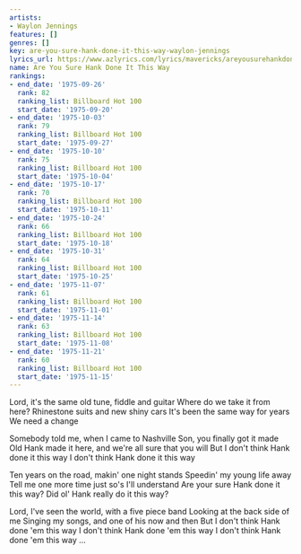 ```yaml
---
artists:
- Waylon Jennings
features: []
genres: []
key: are-you-sure-hank-done-it-this-way-waylon-jennings
lyrics_url: https://www.azlyrics.com/lyrics/mavericks/areyousurehankdoneitthisway.html
name: Are You Sure Hank Done It This Way
rankings:
- end_date: '1975-09-26'
  rank: 82
  ranking_list: Billboard Hot 100
  start_date: '1975-09-20'
- end_date: '1975-10-03'
  rank: 79
  ranking_list: Billboard Hot 100
  start_date: '1975-09-27'
- end_date: '1975-10-10'
  rank: 75
  ranking_list: Billboard Hot 100
  start_date: '1975-10-04'
- end_date: '1975-10-17'
  rank: 70
  ranking_list: Billboard Hot 100
  start_date: '1975-10-11'
- end_date: '1975-10-24'
  rank: 66
  ranking_list: Billboard Hot 100
  start_date: '1975-10-18'
- end_date: '1975-10-31'
  rank: 64
  ranking_list: Billboard Hot 100
  start_date: '1975-10-25'
- end_date: '1975-11-07'
  rank: 61
  ranking_list: Billboard Hot 100
  start_date: '1975-11-01'
- end_date: '1975-11-14'
  rank: 63
  ranking_list: Billboard Hot 100
  start_date: '1975-11-08'
- end_date: '1975-11-21'
  rank: 60
  ranking_list: Billboard Hot 100
  start_date: '1975-11-15'
---
```


Lord, it's the same old tune, fiddle and guitar
Where do we take it from here?
Rhinestone suits and new shiny cars
It's been the same way for years
We need a change

Somebody told me, when I came to Nashville
Son, you finally got it made
Old Hank made it here, and we're all sure that you will
But I don't think Hank done it this way
I don't think Hank done it this way

Ten years on the road, makin' one night stands
Speedin' my young life away
Tell me one more time just so's I'll understand
Are your sure Hank done it this way?
Did ol' Hank really do it this way?

Lord, I've seen the world, with a five piece band
Looking at the back side of me
Singing my songs, and one of his now and then
But I don't think Hank done 'em this way
I don't think Hank done 'em this way
I don't think Hank done 'em this way
...



